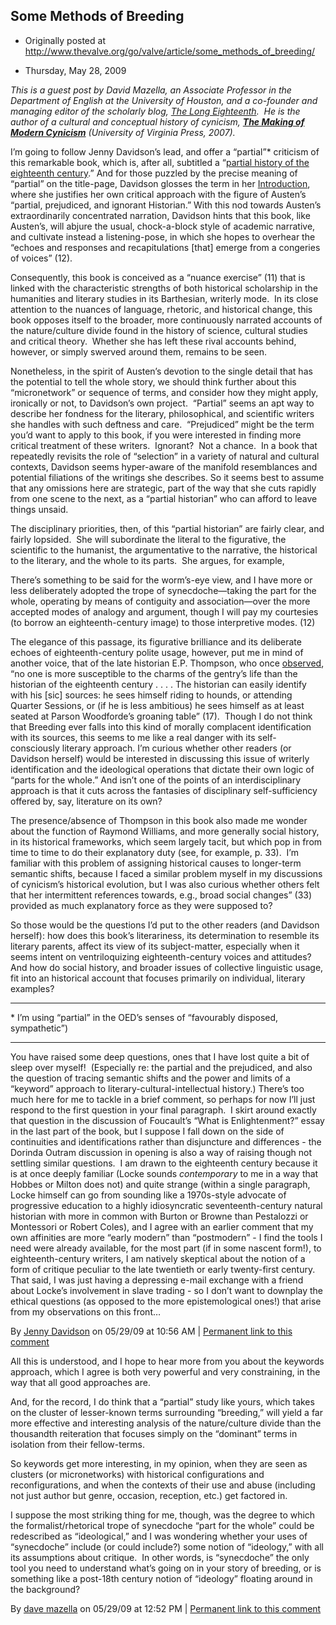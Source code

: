 ## Some Methods of Breeding

 * Originally posted at http://www.thevalve.org/go/valve/article/some_methods_of_breeding/

* Thursday, May 28, 2009 

_This is a guest post by David Mazella, an Associate Professor in the Department of English at the University of Houston, and a co-founder and managing editor of the scholarly blog, [The Long Eighteenth](http://long18th.wordpress.com/).  He is the author of a cultural and conceptual history of cynicism, [**The Making of Modern Cynicism**](http://www.amazon.com/gp/product/product-description/0813926157/ref=dp_proddesc_0/180-0759078-4838518?ie=UTF8&n=283155&s=books) (University of Virginia Press, 2007)._ 

I’m going to follow Jenny Davidson’s lead, and offer a “partial”\* criticism of this remarkable book, which is, after all, subtitled a “[partial history of the eighteenth century](http://books.google.com/books?id=7P4lD6wDhkUC&dq=%22jenny+davidson%22+breeding&printsec=frontcover&source=bl&ots=ejqlCr4_Zn&sig=uYvWsZv766WVKw84UKFVphBozDQ&hl=en&ei=q-4aSo6ZBor8swPX6KnBCA&sa=X&oi=book_result&ct=result&resnum=9#PPR1,M1).”  And for those puzzled by the precise meaning of “partial” on the title-page, Davidson glosses the term in her [Introduction](http://books.google.com/books?id=7P4lD6wDhkUC&dq=%22jenny+davidson%22+breeding&printsec=frontcover&source=bl&ots=ejqlCr4_Zn&sig=uYvWsZv766WVKw84UKFVphBozDQ&hl=en&ei=q-4aSo6ZBor8swPX6KnBCA&sa=X&oi=book_result&ct=result&resnum=9#PPA13,M1), where she justifies her own critical approach with the figure of Austen’s “partial, prejudiced, and ignorant Historian.” With this nod towards Austen’s extraordinarily concentrated narration, Davidson hints that this book, like Austen’s, will abjure the usual, chock-a-block style of academic narrative, and cultivate instead a listening-pose, in which she hopes to overhear the “echoes and responses and recapitulations [that] emerge from a congeries of voices” (12). 

Consequently, this book is conceived as a “nuance exercise” (11) that is linked with the characteristic strengths of both historical scholarship in the humanities and literary studies in its Barthesian, writerly mode.  In its close attention to the nuances of language, rhetoric, and historical change, this book opposes itself to the broader, more continuously narrated accounts of the nature/culture divide found in the history of science, cultural studies and critical theory.  Whether she has left these rival accounts behind, however, or simply swerved around them, remains to be seen. 

Nonetheless, in the spirit of Austen’s devotion to the single detail that has the potential to tell the whole story, we should think further about this “micronetwork” or sequence of terms, and consider how they might apply, ironically or not, to Davidson’s own project.  “Partial” seems an apt way to describe her fondness for the literary, philosophical, and scientific writers she handles with such deftness and care.  “Prejudiced” might be the term you’d want to apply to this book, if you were interested in finding more critical treatment of these writers.  Ignorant?  Not a chance.  In a book that repeatedly revisits the role of “selection” in a variety of natural and cultural contexts, Davidson seems hyper-aware of the manifold resemblances and potential filiations of the writings she describes. So it seems best to assume that any omissions here are strategic, part of the way that she cuts rapidly from one scene to the next, as a “partial historian” who can afford to leave things unsaid.   

The disciplinary priorities, then, of this “partial historian” are fairly clear, and fairly lopsided.  She will subordinate the literal to the figurative, the scientific to the humanist, the argumentative to the narrative, the historical to the literary, and the whole to its parts.  She argues, for example, 

There’s something to be said for the worm’s-eye view, and I have more or less deliberately adopted the trope of synecdoche—taking the part for the whole, operating by means of contiguity and association—over the more accepted modes of analogy and argument, though I will pay my courtesies (to borrow an eighteenth-century image) to those interpretive modes. (12) 

The elegance of this passage, its figurative brilliance and its deliberate echoes of eighteenth-century polite usage, however, put me in mind of another voice, that of the late historian E.P. Thompson, who once [observed](http://www.amazon.com/Customs-Common-E-P-Thompson/dp/1565840038/ref=sr_1_1?ie=UTF8&s=books&qid=1243479241&sr=1-1), “no one is more susceptible to the charms of the gentry’s life than the historian of the eighteenth century . . . . The historian can easily identify with his [sic] sources: he sees himself riding to hounds, or attending Quarter Sessions, or (if he is less ambitious) he sees himself as at least seated at Parson Woodforde’s groaning table” (17).  Though I do not think that Breeding ever falls into this kind of morally complacent identification with its sources, this seems to me like a real danger with its self-consciously literary approach. I’m curious whether other readers (or Davidson herself) would be interested in discussing this issue of writerly identification and the ideological operations that dictate their own logic of “parts for the whole.”  And isn’t one of the points of an interdisciplinary approach is that it cuts across the fantasies of disciplinary self-sufficiency offered by, say, literature on its own? 

The presence/absence of Thompson in this book also made me wonder about the function of Raymond Williams, and more generally social history, in its historical frameworks, which seem largely tacit, but which pop in from time to time to do their explanatory duty (see, for example, p. 33).  I’m familiar with this problem of assigning historical causes to longer-term semantic shifts, because I faced a similar problem myself in my discussions of cynicism’s historical evolution, but I was also curious whether others felt that her intermittent references towards, e.g., broad social changes” (33) provided as much explanatory force as they were supposed to? 

So those would be the questions I’d put to the other readers (and Davidson herself): how does this book’s literariness, its determination to resemble its literary parents, affect its view of its subject-matter, especially when it seems intent on ventriloquizing eighteenth-century voices and attitudes?  And how do social history, and broader issues of collective linguistic usage, fit into an historical account that focuses primarily on individual, literary examples? 

* * *

\* I’m using “partial” in the OED’s senses of “favourably disposed, sympathetic”) 

---

You have raised some deep questions, ones that I have lost quite a bit of sleep over myself!  (Especially re: the partial and the prejudiced, and also the question of tracing semantic shifts and the power and limits of a “keyword” approach to literary-cultural-intellectual history.)  There’s too much here for me to tackle in a brief comment, so perhaps for now I’ll just respond to the first question in your final paragraph.  I skirt around exactly that question in the discussion of Foucault’s “What is Enlightenment?” essay in the last part of the book, but I suppose I fall down on the side of continuities and identifications rather than disjuncture and differences - the Dorinda Outram discussion in opening is also a way of raising though not settling similar questions.  I am drawn to the eighteenth century because it is at once deeply familiar (Locke sounds _contemporary_ to me in a way that Hobbes or Milton does not) and quite strange (within a single paragraph, Locke himself can go from sounding like a 1970s-style advocate of progressive education to a highly idiosyncratic seventeenth-century natural historian with more in common with Burton or Browne than Pestalozzi or Montessori or Robert Coles), and I agree with an earlier comment that my own affinities are more “early modern” than “postmodern” - I find the tools I need were already available, for the most part (if in some nascent form!), to eighteenth-century writers, I am natively skeptical about the notion of a form of critique peculiar to the late twentieth or early twenty-first century.  That said, I was just having a depressing e-mail exchange with a friend about Locke’s involvement in slave trading - so I don’t want to downplay the ethical questions (as opposed to the more epistemological ones!) that arise from my observations on this front…

By [Jenny Davidson](http://jennydavidson.blogspot.com) on 05/29/09 at 10:56 AM | [Permanent link to this comment](http://www.thevalve.org/go/valve/article/some_methods_of_breeding/#25089)
[]()

All this is understood, and I hope to hear more from you about the keywords approach, which I agree is both very powerful and very constraining, in the way that all good approaches are.

And, for the record, I do think that a “partial” study like yours, which takes on the cluster of lesser-known terms surrounding “breeding,” will yield a far more effective and interesting analysis of the nature/culture divide than the thousandth reiteration that focuses simply on the “dominant” terms in isolation from their fellow-terms.  

So keywords get more interesting, in my opinion, when they are seen as clusters (or micronetworks) with historical configurations and reconfigurations, and when the contexts of their use and abuse (including not just author but genre, occasion, reception, etc.) get factored in.

I suppose the most striking thing for me, though, was the degree to which the formalist/rhetorical trope of synecdoche “part for the whole” could be redescribed as “ideological,” and I was wondering whether your uses of “synecdoche” include (or could include?) some notion of “ideology,” with all its assumptions about critique.  In other words, is “synecdoche” the only tool you need to understand what’s going on in your story of breeding, or is something like a post-18th century notion of “ideology” floating around in the background?

By [dave mazella](http://long18th.wordpress.com/) on 05/29/09 at 12:52 PM | [Permanent link to this comment](http://www.thevalve.org/go/valve/article/some_methods_of_breeding/#25091)


